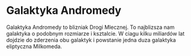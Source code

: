 # Galaktyka Andromedy

Galaktyka Andromedy to blizniak Drogi Mlecznej. To najblizsza nam galaktyka o
podobnym rozmiarze i ksztalcie. W ciagu kilku miliardów lat dojdzie do zderzenia
obu galaktyk i powstanie jedna duza galaktyka eliptyczna Milkomeda.
